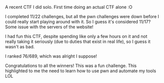 A recent CTF I did solo. First time doing an actual CTF alone :O

I completed 11/22 challenges, but all the pwn challenges were down before I could really start playing around with it. So I guess it's considered 11/17? Some issue with the servers of the website!

I had fun this CTF, despite spending like only a few hours on it and not really taking it seriously (due to duties that exist in real life), so I guess it wasn't as bad.

I ranked 76/689, which was alright I suppose!

Congratulations to all the winners! This was a fun challenge. This highlighted to me the need to learn how to use pwn and automate my tools LOL


